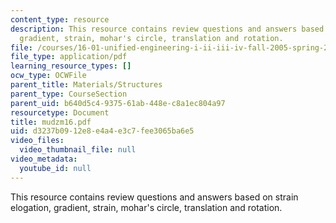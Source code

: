 ```yaml
---
content_type: resource
description: This resource contains review questions and answers based on strain elogation,
  gradient, strain, mohar's circle, translation and rotation.
file: /courses/16-01-unified-engineering-i-ii-iii-iv-fall-2005-spring-2006/d3237b0912e8e4a4e3c7fee3065ba6e5_mudzm16.pdf
file_type: application/pdf
learning_resource_types: []
ocw_type: OCWFile
parent_title: Materials/Structures
parent_type: CourseSection
parent_uid: b640d5c4-9375-61ab-448e-c8a1ec804a97
resourcetype: Document
title: mudzm16.pdf
uid: d3237b09-12e8-e4a4-e3c7-fee3065ba6e5
video_files:
  video_thumbnail_file: null
video_metadata:
  youtube_id: null
---
```

This resource contains review questions and answers based on strain elogation, gradient, strain, mohar's circle, translation and rotation.

